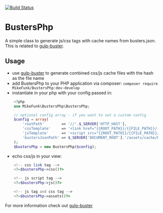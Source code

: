 [![Build Status](https://travis-ci.org/mikedfunk/BustersPhp.png?branch=master)](https://travis-ci.org/mikedfunk/BustersPhp)
# BustersPhp

A simple class to generate js/css tags with cache names from busters.json. This is related to [gulp-buster](https://www.npmjs.org/package/gulp-buster).

## Usage

* use [gulp-buster](https://www.npmjs.org/package/gulp-buster) to generate combined css/js cache files with the hash as the file name
* add BustersPhp to your PHP application via composer: `composer require MikeFunk/BustersPhp:dev-develop`
* instantiate in your php with your config passed in:

```php
    <?php
    use MikeFunk\BustersPhp\BustersPhp;

    // optional config array - if you want to set a custom config
    $config = array(
        'rootPath'        => '//'.$_SERVER['HTTP_HOST'],
        'cssTemplate'     => '<link href="{{ROOT_PATH}}/{{FILE_PATH}}/{{FILE_NAME}}.{{HASH}}.css" rel="stylesheet">',
        'jsTemplate'      => '<script src="{{ROOT_PATH}}/{{FILE_PATH}}/{{FILE_NAME}}.{{HASH}}.js"></script>',
        'bustersJsonPath' => $_SERVER['DOCUMENT_ROOT'].'/assets/cache/busters.json',
    );
    $bustersPhp = new BustersPhp($config);
```
* echo css/js in your view:

```php
    <!-- css link tag -->
    <?=$bustersPhp->css()?>

    <!-- js script tag -->
    <?=$bustersPhp->js()?>

    <!-- js tag and css tag -->
    <?=$bustersPhp->assets()?>
```

For more information check out [gulp-buster](https://www.npmjs.org/package/gulp-buster)
